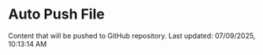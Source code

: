 # Auto Push File

Content that will be pushed to GitHub repository.
Last updated: 07/09/2025, 10:13:14 AM